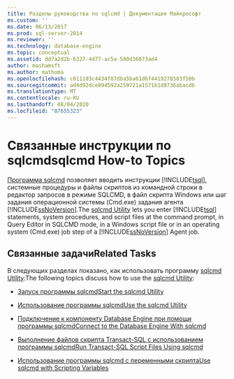 ```yaml
---
title: Разделы руководства по sqlcmd | Документация Майкрософт
ms.custom: ''
ms.date: 06/13/2017
ms.prod: sql-server-2014
ms.reviewer: ''
ms.technology: database-engine
ms.topic: conceptual
ms.assetid: dd7a2d2b-6327-4d77-ac5a-580d36073ad4
author: mashamsft
ms.author: mathoma
ms.openlocfilehash: c011103c4434f87dba5ba61d6f4419278583f50b
ms.sourcegitcommit: ad4d92dce894592a259721a1571b1d8736abacdb
ms.translationtype: MT
ms.contentlocale: ru-RU
ms.lasthandoff: 08/04/2020
ms.locfileid: "87655323"
---
```

# <a name="sqlcmd-how-to-topics"></a><span data-ttu-id="7431e-102">Связанные инструкции по sqlcmd</span><span class="sxs-lookup"><span data-stu-id="7431e-102">sqlcmd How-to Topics</span></span>
  <span data-ttu-id="7431e-103">[Программа sqlcmd](../tools/sqlcmd-utility.md) позволяет вводить инструкции [!INCLUDE[tsql](../includes/tsql-md.md)], системные процедуры и файлы скриптов из командной строки в редактор запросов в режиме SQLCMD, в файл скрипта Windows или шаг задания операционной системы (Cmd.exe) задания агента [!INCLUDE[ssNoVersion](../includes/ssnoversion-md.md)].</span><span class="sxs-lookup"><span data-stu-id="7431e-103">The [sqlcmd Utility](../tools/sqlcmd-utility.md) lets you enter [!INCLUDE[tsql](../includes/tsql-md.md)] statements, system procedures, and script files at the command prompt, in Query Editor in SQLCMD mode, in a Windows script file or in an operating system (Cmd.exe) job step of a [!INCLUDE[ssNoVersion](../includes/ssnoversion-md.md)] Agent job.</span></span>  
  
## <a name="related-tasks"></a><span data-ttu-id="7431e-104">Связанные задачи</span><span class="sxs-lookup"><span data-stu-id="7431e-104">Related Tasks</span></span>  
 <span data-ttu-id="7431e-105">В следующих разделах показано, как использовать программу [sqlcmd Utility](../tools/sqlcmd-utility.md):</span><span class="sxs-lookup"><span data-stu-id="7431e-105">The following topics discuss how to use the [sqlcmd Utility](../tools/sqlcmd-utility.md):</span></span>  
  
-   [<span data-ttu-id="7431e-106">Запуск программы sqlcmd</span><span class="sxs-lookup"><span data-stu-id="7431e-106">Start the sqlcmd Utility</span></span>](../relational-databases/scripting/sqlcmd-start-the-utility.md)  
  
-   [<span data-ttu-id="7431e-107">Использование программы sqlcmd</span><span class="sxs-lookup"><span data-stu-id="7431e-107">Use the sqlcmd Utility</span></span>](../relational-databases/scripting/sqlcmd-use-the-utility.md)  
  
-   [<span data-ttu-id="7431e-108">Подключение к компоненту Database Engine при помощи программы sqlcmd</span><span class="sxs-lookup"><span data-stu-id="7431e-108">Connect to the Database Engine With sqlcmd</span></span>](../relational-databases/scripting/sqlcmd-connect-to-the-database-engine.md)  
  
-   [<span data-ttu-id="7431e-109">Выполнение файлов скрипта Transact-SQL с использованием программы sqlcmd</span><span class="sxs-lookup"><span data-stu-id="7431e-109">Run Transact-SQL Script Files Using sqlcmd</span></span>](../relational-databases/scripting/sqlcmd-run-transact-sql-script-files.md)  
  
-   [<span data-ttu-id="7431e-110">Использование программы sqlcmd с переменными скрипта</span><span class="sxs-lookup"><span data-stu-id="7431e-110">Use sqlcmd with Scripting Variables</span></span>](../relational-databases/scripting/sqlcmd-use-with-scripting-variables.md)  
  
  
